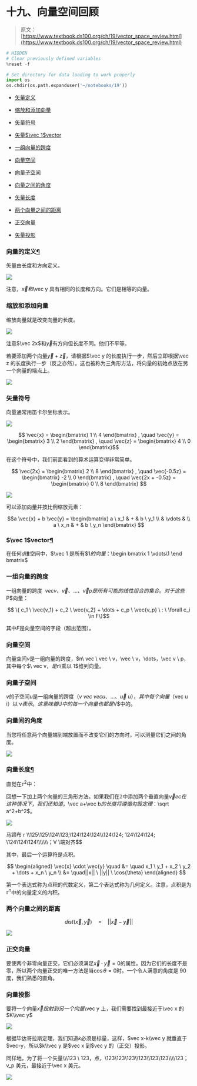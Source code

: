 # 十九、向量空间回顾

> 原文：[https://www.textbook.ds100.org/ch/19/vector_space_review.html](https://www.textbook.ds100.org/ch/19/vector_space_review.html)

```py
# HIDDEN
# Clear previously defined variables
%reset -f

# Set directory for data loading to work properly
import os
os.chdir(os.path.expanduser('~/notebooks/19'))
```

*   [矢量定义](#Definition-of-a-vector)
*   [缩放和添加向量](#Scaling-and-adding-vectors)
*   [矢量符号](#Vector-notations)
*   [矢量$\vec 1$vector](#The-$\vec{1}$-vector)

*   [一组向量的跨度](#Span-of-a-set-of-vectors)
*   [向量空间](#Vector-spaces)
*   [向量子空间](#Vector-subspaces)

*   [向量之间的角度](#Angles-between-vectors)
*   [矢量长度](#Vector-lengths)
*   [两个向量之间的距离](#Distance-between-two-vectors)
*   [正交向量](#Orthogonal-vectors)
*   [矢量投影](#Projections-of-vectors)

### 向量的定义[¶](#Definition-of-a-vector)

矢量由长度和方向定义。

![](img/182f6f318b418119e2dca747b379a9ca.jpg)

注意，$\vec x 和$\vec y 具有相同的长度和方向。它们是相等的向量。

### 缩放和添加向量

缩放向量就是改变向量的长度。

![](img/1c986b4165be183e66852e3a412016a4.jpg)

注意$\vec 2x$和$\vec y$有方向但长度不同。他们不平等。

若要添加两个向量$\vec y+\vec z$，请根据$\vec y 的长度执行一步，然后立即根据\vec z 的长度执行一步（反之亦然）。这也被称为三角形方法，将向量的初始点放在另一个向量的端点上。

![](img/96d2456e7d205f246a828e103b63dadf.jpg)

### 矢量符号

向量通常用笛卡尔坐标表示。

![](img/628c62f5df1179ba1429e5fd9affb692.jpg)

$$ \vec{x} = \begin{bmatrix} 1 \\ 4 \end{bmatrix} , \quad \vec{y} = \begin{bmatrix} 3 \\ 2 \end{bmatrix} , \quad \vec{z} = \begin{bmatrix} 4 \\ 0 \end{bmatrix}$$

在这个符号中，我们前面看到的算术运算变得非常简单。

$$ \vec{2x} = \begin{bmatrix} 2 \\ 8 \end{bmatrix} , \quad \vec{-0.5z} = \begin{bmatrix} -2 \\ 0 \end{bmatrix} , \quad \vec{2x + -0.5z} = \begin{bmatrix} 0 \\ 8 \end{bmatrix} $$

![](img/119e829a3cfa7ada54a9c69482cc0d1d.jpg)

可以添加向量并按比例缩放元素：

$$a \vec{x} + b \vec{y} = \begin{bmatrix} a \ x_1 & + & b \ y_1 \\ & \vdots & \\ a \ x_n & + & b \ y_n \end{bmatrix} $$

### $\vec 1$vector[¶](#The-$\vec{1}$-vector)

在任何$d$维空间中，$\vec 1 是所有$1$的向量：$\begin bmatrix 1 \\vdots\\1 \end bmatrix$

### 一组向量的跨度

一组向量的跨度$\ \ vec v、\vec v、\dots、\vec v p 是所有可能的线性组合的集合。对于这些$P$向量：

$$ \{ c_1 \ \vec{v_1} + c_2 \ \vec{v_2} + \dots + c_p \ \vec{v_p} \ : \ \forall c_i \in F\}$$

其中$F$是向量空间的字段（超出范围）。

### 向量空间

向量空间$v$是一组向量的跨度，$n\ vec \ vec \ v，\vec \ v，\dots，\vec v \ p，其中每个$\ vec v，$是$n\乘以 1$维列向量。

### 向量子空间

$v$的子空间$u$是一组向量的跨度（$v\ vec \ vec u、\dots、\vec u \ u），其中每个向量（$vec u i）以 v$表示。这意味着$U$中的每一个向量也都是$V$中的。

### 向量间的角度

当您将任意两个向量端到端放置而不改变它们的方向时，可以测量它们之间的角度。

![](img/1ab785cde23f64a60b44c020541edac1.jpg)

### 向量长度[¶](#Vector-lengths)

直觉在$\mathbb r ^2$中：

回想一下加上两个向量的三角形方法。如果我们在$\mathbb 2$中添加两个垂直向量$\vec vec 在这种情况下，我们还知道，$\vec a+\vec b$的长度将遵循勾股定理：$\sqrt a^2+b^2$。

![](img/a65f83358494936835dc0ec67e90d9a4.jpg)

马蹄布 r \\\125\125\\124\123;\\124\124\124\\\124\124; 124\124\124; \124\124\124\\\\\\\\\\\\\；V \端对齐$$

其中，最后一个运算符是点积。

$$ \begin{aligned} \vec{x} \cdot \vec{y} \quad &= \quad x_1 \ y_1 + x_2 \ y_2 + \dots + x_n \ y_n \\ &= \quad||x|| \ ||y|| \ \cos{\theta} \end{aligned} $$

第一个表达式称为点积的代数定义，第二个表达式称为几何定义。注意，点积是为$\mathbb r ^n$中的向量定义的内积。

### 两个向量之间的距离

$$dist(\vec{x},\vec{y}) \quad = \quad || \vec{x} - \vec{y} ||$$

![](img/02a0ecd58c4410b6e73184acc9ace95a.jpg)

### 正交向量

要使两个非零向量正交，它们必须满足$\vec x \cdot\vec y=0$的属性。因为它们的长度不是零，所以两个向量正交的唯一方法是当$\cos \theta=0$时。一个令人满意的角度是 90 度，我们熟悉的直角。

### 向量投影

要将一个向量$\vec x 投射到另一个向量$\vec y 上，我们需要找到最接近于\vec x 的$K\\vec y$

![](img/f452adf39ee9d4ba9c363d7cd150a23d.jpg)

根据毕达哥拉斯定理，我们知道$k$必须是标量，这样，$vec x-k\\vec y 就垂直于$vec-y，所以$k\\vec y 是$vec x 到$vec y 的（正交）投影。

同样地，为了将一个矢量\\\\\\123 \ 123，点，\\123\123\123\\\\123\\\\123\\123\\\\\\\\123；v_p 美元，最接近于\vec x 美元。

![](img/8839f2182bcbe3d327adc8d24f8e2323.jpg)